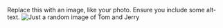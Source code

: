Replace this with an image, like your photo. Ensure you include some alt-text.
![Just a random image of Tom and Jerry](https://images-na.ssl-images-amazon.com/images/S/sgp-catalog-images/region_US/wb-883316329542-Full-Image_GalleryBackground-en-US-1484348613962._SX1080_.jpg)

